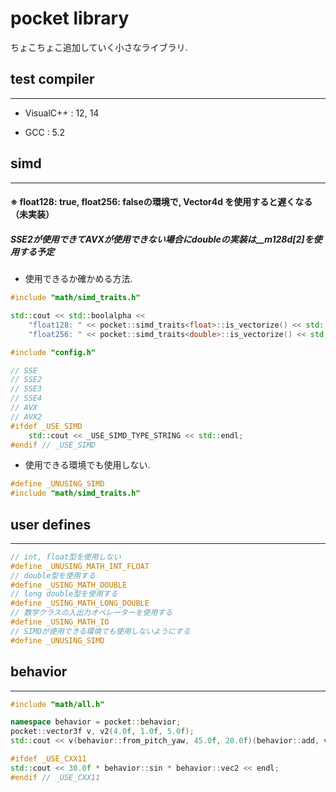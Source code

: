 # pocket library
ちょこちょこ追加していく小さなライブラリ.

## test compiler
***
* VisualC++ : 12, 14

* GCC : 5.2

## simd
***
#### ※ float128: true, float256: falseの環境で, Vector4d を使用すると遅くなる（未実装）
#####   SSE2が使用できてAVXが使用できない場合にdoubleの実装は__m128d[2]を使用する予定

* 使用できるか確かめる方法.
```cpp
#include "math/simd_traits.h"

std::cout << std::boolalpha <<
	"float128: " << pocket::simd_traits<float>::is_vectorize() << std::endl <<
	"float256: " << pocket::simd_traits<double>::is_vectorize() << std::endl;
```
```cpp
#include "config.h"

// SSE
// SSE2
// SSE3
// SSE4
// AVX
// AVX2
#ifdef _USE_SIMD
	std::cout << _USE_SIMD_TYPE_STRING << std::endl;
#endif // _USE_SIMD
```

* 使用できる環境でも使用しない.
```cpp
#define _UNUSING_SIMD
#include "math/simd_traits.h"
```

## user defines
***
```cpp
// int, float型を使用しない
#define _UNUSING_MATH_INT_FLOAT
// double型を使用する
#define _USING_MATH_DOUBLE
// long double型を使用する
#define _USING_MATH_LONG_DOUBLE
// 数学クラスの入出力オペレーターを使用する
#define _USING_MATH_IO
// SIMDが使用できる環境でも使用しないようにする
#define _UNUSING_SIMD
```

## behavior
***
```cpp
#include "math/all.h"

namespace behavior = pocket::behavior;
pocket::vector3f v, v2(4.0f, 1.0f, 5.0f);
std::cout << v(behavior::from_pitch_yaw, 45.0f, 20.0f)(behavior::add, v2)(behavior::normalize)(behavior::dot, v2) << std::endl;

#ifdef _USE_CXX11
std::cout << 30.0f * behavior::sin * behavior::vec2 << endl;
#endif // _USE_CXX11
```

